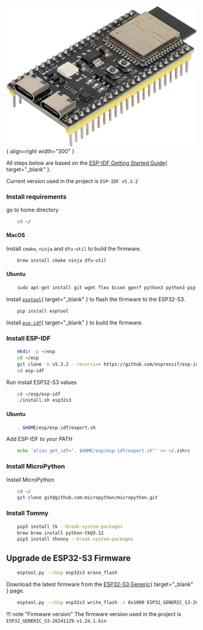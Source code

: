 
![ESP32-S3](/images/components/esp32-s3-n16r8.jpg){ align=right width="300" }


All steps below are based on the [ESP-IDF Getting Started Guide](https://docs.espressif.com/projects/esp-idf/en/stable/esp32s3/get-started/linux-macos-setup.html#get-started-prerequisites){ target="_blank" }.

Current version used in the project is `ESP-IDF v5.3.2`

### Install requirements

go to home directory

```bash
    cd ~/
```

#### MacOS
Install `cmake`, `ninja` and `dfu-util` to build the firmware.

```bash
    brew install cmake ninja dfu-util
```

#### Ubuntu

```bash
    sudo apt-get install git wget flex bison gperf python3 python3-pip python3-venv cmake ninja-build ccache libffi-dev libssl-dev dfu-util libusb-1.0-0
```

Install [`esptool`](https://github.com/espressif/esptool){ target="_blank" } to flash the firmware to the ESP32-S3.

```bash
    pip install esptool
```

Install [`esp-idf`](https://github.com/espressif/esp-idf){ target="_blank" } to build the firmware.

### Install ESP-IDF

```bash
    mkdir -p ~/esp
    cd ~/esp
    git clone -b v5.3.2 --recursive https://github.com/espressif/esp-idf.git
    cd esp-idf
```

Run install ESP32-S3 values

```bash
    cd ~/esp/esp-idf
    ./install.sh esp32s3
```

#### Ubuntu

```bash
    . $HOME/esp/esp-idf/export.sh
```

Add ESP-IDF to your PATH

```bash
    echo 'alias get_idf=". $HOME/esp/esp-idf/export.sh"' >> ~/.zshrc
```

### Install MicroPython

Install MicroPython

```bash
    cd ~/
    git clone git@github.com:micropython/micropython.git
```

### Install Tommy

```bash
    pip3 install tk --break-system-packages
    brew brew install python-tk@3.12
    pip3 install thonny --break-system-packages
```

## Upgrade de ESP32-S3 Firmware

```bash
    esptool.py --chip esp32s3 erase_flash
```

Download the latest firmware from the [ESP32-S3 Generic](https://micropython.org/download/ESP32_GENERIC_S3/){ target="_blank" } page.

```bash
    esptool.py --chip esp32s3 write_flash -z 0x1000 ESP32_GENERIC_S3-20241129-v1.24.1.bin
```

!!! note "Firmware version"
    The firmware version used in the project is `ESP32_GENERIC_S3-20241129-v1.24.1.bin`




